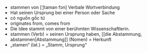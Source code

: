 - stammen von	[ˈʃtamən fɔn] Verbale Wortverbindung
- Hat seinen Ursprung bei einer Person oder Sache
- có nguồn gốc từ
- originates from, comes from	
- Die Idee stammt von einer berühmten Wissenschaftlerin.	
- stammen (Verb) = seinen Ursprung haben, [[die Abstammung, abstammen|Abstammung]]  (Nomen) = Herkunft
- „stamen“ (lat.) = „Stamm, Ursprung“
